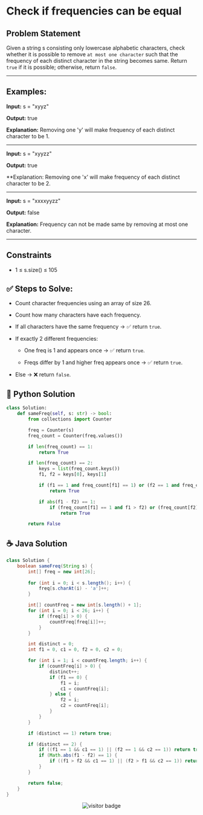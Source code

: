 # Check if frequencies can be equal

## Problem Statement
Given a string s consisting only lowercase alphabetic characters, check whether it is possible to remove `at most one character` such that the  frequency of each distinct character in the string becomes same. Return `true` if it is possible; otherwise, return `false`.

---

## Examples:

**Input:** s = "xyyz"

**Output:** true 

**Explanation:** Removing one 'y' will make frequency of each distinct character to be 1.

---

**Input:** s = "xyyzz"

**Output:** true

**Explanation: Removing one 'x' will make frequency of each distinct character to be 2.

---

**Input:** s = "xxxxyyzz"

**Output:** false

**Explanation:** Frequency can not be made same by removing at most one character.

---


## Constraints

- 1 ≤ s.size() ≤ 105


## **✅ Steps to Solve:**

- Count character frequencies using an array of size 26.

- Count how many characters have each frequency.

- If all characters have the same frequency → ✅ return `true`.

- If exactly 2 different frequencies:

  - One freq is 1 and appears once → ✅ return `true`.

  - Freqs differ by 1 and higher freq appears once → ✅ return `true`.

- Else → ❌ return `false`.




## 🐍 Python Solution

```python
class Solution:
    def sameFreq(self, s: str) -> bool:
        from collections import Counter

        freq = Counter(s)
        freq_count = Counter(freq.values())

        if len(freq_count) == 1:
            return True

        if len(freq_count) == 2:
            keys = list(freq_count.keys())
            f1, f2 = keys[0], keys[1]

            if (f1 == 1 and freq_count[f1] == 1) or (f2 == 1 and freq_count[f2] == 1):
                return True

            if abs(f1 - f2) == 1:
                if (freq_count[f1] == 1 and f1 > f2) or (freq_count[f2] == 1 and f2 > f1):
                    return True

        return False
```
## ☕️ Java Solution

```java
class Solution {
    boolean sameFreq(String s) {
        int[] freq = new int[26];
        
        for (int i = 0; i < s.length(); i++) {
            freq[s.charAt(i) - 'a']++;
        }

        int[] countFreq = new int[s.length() + 1];
        for (int i = 0; i < 26; i++) {
            if (freq[i] > 0) {
                countFreq[freq[i]]++;
            }
        }

        int distinct = 0;
        int f1 = 0, c1 = 0, f2 = 0, c2 = 0;

        for (int i = 1; i < countFreq.length; i++) {
            if (countFreq[i] > 0) {
                distinct++;
                if (f1 == 0) {
                    f1 = i;
                    c1 = countFreq[i];
                } else {
                    f2 = i;
                    c2 = countFreq[i];
                }
            }
        }

        if (distinct == 1) return true;

        if (distinct == 2) {
            if ((f1 == 1 && c1 == 1) || (f2 == 1 && c2 == 1)) return true;
            if (Math.abs(f1 - f2) == 1) {
                if ((f1 > f2 && c1 == 1) || (f2 > f1 && c2 == 1)) return true;
            }
        }

        return false;
    }
}


```
<p align="center">
  <img src="https://visitor-badge.laobi.icu/badge?page_id=second-largest-problem" alt="visitor badge"/>

</p>
